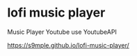 # lofi music player

Music Player Youtube use YoutubeAPI

https://s9mple.github.io/lofi-music-player/
